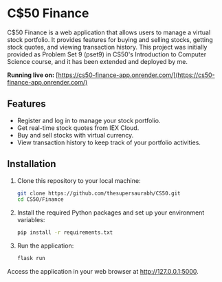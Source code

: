 # C$50 Finance

C$50 Finance is a web application that allows users to manage a virtual stock portfolio. It provides features for buying and selling stocks, getting stock quotes, and viewing transaction history. This project was initially provided as Problem Set 9 (pset9) in CS50's Introduction to Computer Science course, and it has been extended and deployed by me.

**Running live on:** [https://cs50-finance-app.onrender.com/](https://cs50-finance-app.onrender.com/)

## Features

- Register and log in to manage your stock portfolio.
- Get real-time stock quotes from IEX Cloud.
- Buy and sell stocks with virtual currency.
- View transaction history to keep track of your portfolio activities.

## Installation

1. Clone this repository to your local machine:

   ```bash
   git clone https://github.com/thesupersaurabh/CS50.git
   cd CS50/Finance
2. Install the required Python packages and set up your environment variables:

   ```bash
   pip install -r requirements.txt
3. Run the application:

   ```bash
   flask run
Access the application in your web browser at http://127.0.0.1:5000.

   




